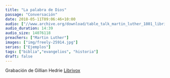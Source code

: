 ```yaml
---
title: "La palabra de Dios"
passage: "Conversación"
date: 2018-05-11T09:06:46+10:00
audio: ["//www.archive.org/download/table_talk_martin_luther_1801_librivox/tabletalk_05_luther_128kb.mp3"]
audio_duration: 14:39
audio_size: 14076118
preachers: ["Martin Luther"]
images: ["img/freely-25914.jpg"]
series: ["Ejemplos"]
tags: ["biblia","evangelios", "historia"]
draft: false
---
```

Grabación de Gillian Hedrie [Librivox](https://librivox.org/selections-from-the-table-talk-of-martin-luther-by-martin-luther/)
